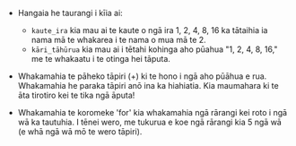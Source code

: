 - Hangaia he taurangi i kīia ai:
    
    - `kaute_ira` kia mau ai te kaute o ngā ira 1, 2, 4, 8, 16 ka tātaihia ia nama mā te whakarea i te nama o mua mā te 2.
    - `kāri_tāhūrua` kia mau ai i tētahi kohinga aho pūahua "1, 2, 4, 8, 16," me te whakaatu i te otinga hei tāputa.

- Whakamahia te pāheko tāpiri (+) ki te hono i ngā aho pūāhua e rua. Whakamahia he paraka tāpiri anō ina ka hiahiatia. Kia maumahara ki te āta tirotiro kei te tika ngā āputa!

- Whakamahia te koromeke 'for' kia whakamahia ngā rārangi kei roto i ngā wā ka tautuhia. I tēnei wero, me tukurua e koe ngā rārangi kia 5 ngā wā (e whā ngā wā mō te wero tāpiri).